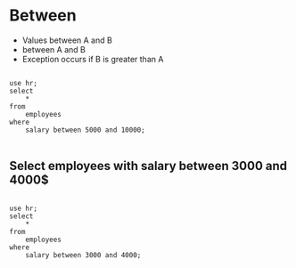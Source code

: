 # Between
- Values ​​between A and B
- between A and B
- Exception occurs if B is greater than A
<pre>
<code>
use hr;
select 
	*
from
	employees
where
	salary between 5000 and 10000;
</code>
</pre>
## Select employees with salary between 3000 and 4000$
<pre>
<code>
use hr;
select
	*
from
	employees
where
	salary between 3000 and 4000;
</code>
</pre>
